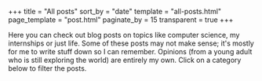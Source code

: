 +++
title = "All posts"
sort_by = "date"
template = "all-posts.html"
page_template = "post.html"
paginate_by = 15
transparent = true
+++

Here you can check out blog posts on topics like computer science, my internships or just life. Some of these posts may not make sense; it's mostly for me to write stuff down so I can remember. Opinions (from a young adult who is still exploring the world) are entirely my own. Click on a category below to filter the posts.

